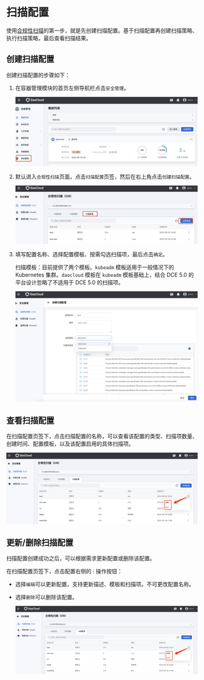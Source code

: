 # 扫描配置

使用[合规性扫描](../intro.md)的第一步，就是先创建扫描配置。基于扫描配置再创建扫描策略、执行扫描策略，最后查看扫描结果。

## 创建扫描配置

创建扫描配置的步骤如下：

1. 在容器管理模块的首页左侧导航栏点击`安全管理`。

    ![安全管理](../../images/security01.png)

2. 默认进入`合规性扫描`页面，点击`扫描配置`页签，然后在右上角点击`创建扫描配置`。
  
    ![安全管理](../../images/security02.png)

3. 填写配置名称、选择配置模板、按需勾选扫描项，最后点击`确定`。

    扫描模板：目前提供了两个模板。`kubeadm` 模板适用于一般情况下的 Kubernetes 集群。`daocloud` 模板在 `kubeadm` 模板基础上，结合 DCE 5.0 的平台设计忽略了不适用于 DCE 5.0 的扫描项。

    ![安全管理](../../images/security03.png)

## 查看扫描配置

在扫描配置页签下，点击扫描配置的名称，可以查看该配置的类型、扫描项数量、创建时间、配置模板，以及该配置启用的具体扫描项。

![安全管理](../../images/security04.png)

## 更新/删除扫描配置

扫描配置创建成功之后，可以根据需求更新配置或删除该配置。

在扫描配置页签下，点击配置右侧的 `ⵗ` 操作按钮：

- 选择`编辑`可以更新配置，支持更新描述、模板和扫描项。不可更改配置名称。
- 选择`删除`可以删除该配置。

    ![安全管理](../../images/security04.png)
